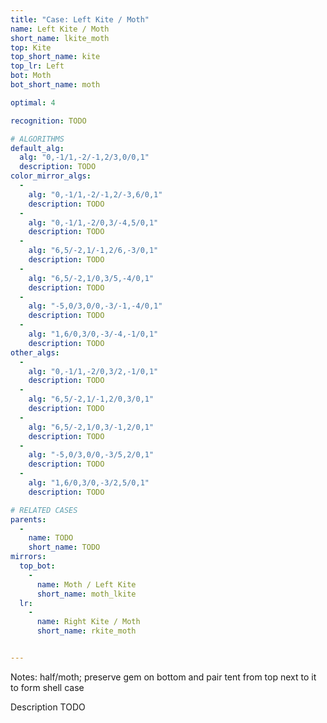 ```yaml
---
title: "Case: Left Kite / Moth"
name: Left Kite / Moth
short_name: lkite_moth
top: Kite
top_short_name: kite
top_lr: Left
bot: Moth
bot_short_name: moth

optimal: 4

recognition: TODO

# ALGORITHMS
default_alg:
  alg: "0,-1/1,-2/-1,2/3,0/0,1"
  description: TODO
color_mirror_algs:
  -
    alg: "0,-1/1,-2/-1,2/-3,6/0,1"
    description: TODO
  -
    alg: "0,-1/1,-2/0,3/-4,5/0,1"
    description: TODO
  -
    alg: "6,5/-2,1/-1,2/6,-3/0,1"
    description: TODO
  -
    alg: "6,5/-2,1/0,3/5,-4/0,1"
    description: TODO
  -
    alg: "-5,0/3,0/0,-3/-1,-4/0,1"
    description: TODO
  -
    alg: "1,6/0,3/0,-3/-4,-1/0,1"
    description: TODO
other_algs:
  -
    alg: "0,-1/1,-2/0,3/2,-1/0,1"
    description: TODO
  -
    alg: "6,5/-2,1/-1,2/0,3/0,1"
    description: TODO
  -
    alg: "6,5/-2,1/0,3/-1,2/0,1"
    description: TODO
  -
    alg: "-5,0/3,0/0,-3/5,2/0,1"
    description: TODO
  -
    alg: "1,6/0,3/0,-3/2,5/0,1"
    description: TODO

# RELATED CASES
parents:
  -
    name: TODO
    short_name: TODO
mirrors:
  top_bot:
    -
      name: Moth / Left Kite
      short_name: moth_lkite
  lr:
    -
      name: Right Kite / Moth
      short_name: rkite_moth


---
```


Notes: half/moth; preserve gem on bottom and pair tent from top next to it to form shell case

Description TODO

